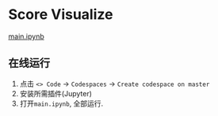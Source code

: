 # Score Visualize

[main.ipynb](main.ipynb)

## 在线运行

1. 点击 `<> Code` -> `Codespaces` -> `Create codespace on master`
2. 安装所需插件(Jupyter)
3. 打开`main.ipynb`, 全部运行.

